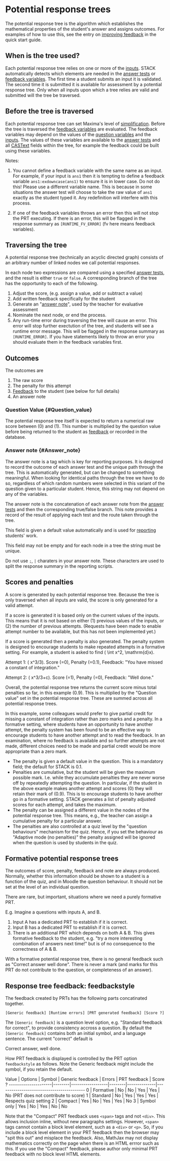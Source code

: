 # Potential response trees

The potential response tree is the algorithm which establishes the mathematical properties of the student's answer and assigns outcomes. For examples of how to use this, see the entry on [improving feedback](Authoring_quick_start_3.md) in the quick start guide.

## When is the tree used? ##

Each potential response tree relies on one or more of the [inputs](Inputs.md). STACK automatically detects which elements are needed in the [answer tests](Answer_tests.md) or [feedback variables](Variables.md#Feedback_variables). The first time a student submits an input it is validated. The second time it is submitted it is available for assessment by a potential response tree. Only when all inputs upon which a tree relies are valid and submitted 
will the tree be traversed.

## Before the tree is traversed ##

Each potential response tree can set Maxima's level of [simplification](../CAS/Simplification.md). Before the tree is traversed the [feedback variables](Variables.md#Feedback_variables) are evaluated. The feedback variables may depend on the values of the [question variables](Variables.md#Question_variables) and the [inputs](Inputs.md). The values of these variables are available to the [answer tests](Answer_tests.md) and all [CASText](CASText.md) fields within the tree, for example the feedback could be built using these variables.

Notes:

1. You cannot define a feedback variable with the same name as an input.  For example, if your input is `ans1` then it is tempting to define a feedback variable `ans1:exdowncase(ans1)` to ensure it is in lower case.  Do not do this!  Please use a different variable name.  This is because in some situations the answer test will choose to take the raw value of `ans1` exactly as the student typed it.  Any redefinition will interfere with this process.

2. If one of the feedback variables throws an error then this will not stop the PRT executing.  If there is an error, this will be flagged in the response summary as `[RUNTIME_FV_ERROR]` (fv here means feedback variables).

## Traversing the tree ##

A potential response tree (technically an acyclic directed graph) consists of an arbitrary number of linked nodes we call potential responses.

In each node two expressions are compared using a specified [answer tests](Answer_tests.md), and the result is either `true` or `false`. A corresponding branch of the tree has the opportunity to each of the following.

1. Adjust the score, (e.g. assign a value, add or subtract a value)
2. Add written feedback specifically for the student
3. Generate an "[answer 
note](Potential_response_trees.md#Answer_note)", used by the teacher for evaluative assessment
4. Nominate the next node, or end the process.
5. Any run-time error during traversing the tree will cause an error.  This error will stop further exectution of the tree, and students will see a runtime error message.  This will be flagged in the response summary as `[RUNTIME_ERROR]`.  If you have statements likely to throw an error you should evaluate them in the feedback variables first.

## Outcomes  ##

The outcomes are

1. The raw score
2. The penalty for this attempt
3. [Feedback](Feedback.md) to the student (see below for full details)
4. An answer note

### Question Value {#Question_value}

The potential response tree itself is expected to return a numerical raw score between \(0\) and \(1\). This number is multiplied by the question value before being returned to the student as [feedback](Feedback.md) or recorded in the database.

### Answer note {#Answer_note}

The answer note is a tag which is key for reporting purposes. It is designed to record the outcome of each answer test and the unique path through the tree. This is automatically generated, but can be changed to something meaningful. When looking for identical paths through the tree we have to do so, regardless of which random numbers were selected in this variant of the question given to a particular student.  Hence, this string may not depend on any of the variables.

The answer note is the concatenation of each answer note from the [answer tests](Answer_tests.md) and then the corresponding true/false branch.  This note provides a record of the result of applying each test and the route taken through the tree.

This field is given a default value automatically and is used for [reporting](Reporting.md) students' work.

This field may not be empty and for each node in a tree the string must be unique.

Do not use `;`, `|` charaters in your answer note.  These characters are used to split the response summary in the reporting scripts.

## Scores and penalties ##

A score is generated by each potential response tree.  Because the tree is only traversed when all inputs are valid, the score is only generated for a valid attempt.

If a score is generated it is based only on the current values of the inputs.  This means that it is not based on either (1) previous values of the inputs, or (2) the number of previous attempts.  (Requests have been made to enable attempt number to be available, but this has not been implemented 
yet.)

If a score is generated then a penalty is also generated. The penalty system is designed to encourage students to make repeated attempts in a formative setting.  For example, a student is asked to find  \( \int x^2, \mathrm{d}x\).  

Attempt 1:  \( x^3/3\).  Score \(=0\), Penalty \(=0.1\), Feedback: "You have missed a constant of integration."

Attempt 2:  \( x^3/3+c\).  Score \(=1\), Penalty \(=0\), Feedback: "Well done."

Overall, the potential response tree returns the current score minus total penalties so far, in this example \(0.9\).  This is multiplied by the "Question value" set in the potential response tree.  These are summed across all potential response trees.

In this example, some colleagues would prefer to give partial credit for missing a constant of integration rather than zero marks and a penalty.  In a formative setting, where students have an opportunity to have another attempt, the penalty system has been found to be an effective way to encourage students to have another attempt and to read the feedback.  In an examination, where no feedback is available and so further attempts are not made, different choices need to be made and partial credit would be more appropriate than a zero mark.

* The penalty is given a default value in the question.  This is a mandatory field; the default for STACK is 0.1.  
* Penalties are cumulative, but the student will be given the maximum possible mark.  I.e. while they accumulate penalties they are never worse off by repeatedly attempting the question.  In particular, if the student in the above example makes another attempt and scores \(0\) they will retain their mark of \(0.9\).  This is to encourage students to have another go in a formative setting.  STACK generates a list of penalty adjusted scores for each attempt, and takes the maximum. 
* The penalty can be assigned a different value in the nodes of the potential response tree. This means, e.g., the teacher can assign a cumulative penalty 
for a particular answer. 
* The penalties are also controlled at a quiz level by the "question behaviours" mechanism for the quiz.  Hence, if you set the behaviour as "Adaptive mode (no penalties)" the penalty assigned will be ignored when the question is used by students in the quiz.

## Formative potential response trees ##

The outcomes of score, penalty, feedback and note are always produced.  Normally, whether this information should be shown to a student is a function of the quiz, and in Moodle the question behaviour.  It should not be set at the level of an individual question.

There are rare, but important, situations where we need a purely formative PRT.

E.g. Imagine a questions with inputs A, and B.

1. Input A has a dedicated PRT to establish if it is correct.
2. Input B has a dedicated PRT to establish if it is correct.
3. There is an additional PRT which depends on both A & B.  This gives formative feedback to the student, e.g. "try a more interesting combination of answers next time!" but is of no consequence to the correctness of A & B.

With a formative potential response tree, there is no general feedback such as "Correct answer well done".  There is never a mark (and marks for this PRT do not contribute to the question, or completeness of an answer).

## Response tree feedback: feedbackstyle ##

The feedback created by PRTs has the following parts concatinated together.

    [Generic feedback] [Runtime errors] [PRT generated feedback] [Score ?]

The `[Generic feedback]` is a question level option, e.g. "Standard feedback for correct", to provide consistency accross a question. By default the `[Generic feedback]` contains both an initial symbol, and a language sentence.  The current "correct" default is

<span style="font-size: 1.5em; color:green;"><i class="fa fa-check"></i></span> Correct answer, well done.

How PRT feedback is displayed is controlled by the PRT option `feedbackstyle` as follows.  Note the Generic feedback might include the symbol, if you retain the default.

Value | Options      | Symbol | Generic feedback | Errors | PRT feedback | Score ? 
---------------------|--------|------------------|--------|--------------|------------------------------------------
  0   | Formative    |  No    |  No              |  Yes   |  Yes         | No (PRT does not contribute to score)
  1   | Standard     |  No    |  Yes             |  Yes   |  Yes         | Respects quiz setting
  2   | Compact      |  Yes   |  No              |  Yes   |  Yes         | No
  3   | Symbol only  |  Yes   |  No              |  Yes   |  No          | No

Note that the "Compact" PRT feedback uses `<span>` tags and not `<div>`.  This allows inclusion inline, without new paragraphs settings.  However, `<span>` tags cannot contain a block level element, such as a `<div>` or `<p>`. So, if you include a block level element in your PRT feedback then the browser may "spit this out" and misplace the feedback. Also, MathJax may not display mathematics correctly on the page when there is an HTML errror such as this.  If you use the "Compact" feedback, please author only minimal PRT feedback with no block level HTML elements.

